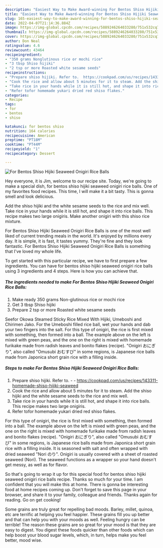 ```yaml
---
description: "Easiest Way to Make Award-winning For Bentos Shiso Hijiki Seaweed Onigiri Rice Balls"
title: "Easiest Way to Make Award-winning For Bentos Shiso Hijiki Seaweed Onigiri Rice Balls"
slug: 165-easiest-way-to-make-award-winning-for-bentos-shiso-hijiki-seaweed-onigiri-rice-balls
date: 2022-04-07T21:14:36.884Z
image: https://img-global.cpcdn.com/recipes/5889246264033280/751x532cq70/for-bentos-shiso-hijiki-seaweed-onigiri-rice-balls-recipe-main-photo.jpg
thumbnail: https://img-global.cpcdn.com/recipes/5889246264033280/751x532cq70/for-bentos-shiso-hijiki-seaweed-onigiri-rice-balls-recipe-main-photo.jpg
cover: https://img-global.cpcdn.com/recipes/5889246264033280/751x532cq70/for-bentos-shiso-hijiki-seaweed-onigiri-rice-balls-recipe-main-photo.jpg
author: Don Neal
ratingvalue: 4.6
reviewcount: 43464
recipeingredient:
- "350 grams Nonglutinous rice or mochi rice"
- "3 tbsp Shiso hijiki"
- "2 tsp or more Roasted white sesame seeds"
recipeinstructions:
- "Prepare shiso hijiki. Refer to.  https://cookpad.com/us/recipes/143311-homemade-shiso-hijiki-seaweed"
- "Cook the rice and allow about 5 minutes for it to steam. Add the shiso hijiki and the white sesame seeds to the rice and mix well."
- "Take rice in your hands while it is still hot, and shape it into rice balls. This recipe makes two large onigiris."
- "Refer tofor homemade yukari dried red shiso flakes."
categories:
- Recipe
tags:
- for
- bentos
- shiso

katakunci: for bentos shiso 
nutrition: 164 calories
recipecuisine: American
preptime: "PT18M"
cooktime: "PT44M"
recipeyield: "1"
recipecategory: Dessert

---
```



![For Bentos Shiso Hijiki Seaweed Onigiri Rice Balls](https://img-global.cpcdn.com/recipes/5889246264033280/751x532cq70/for-bentos-shiso-hijiki-seaweed-onigiri-rice-balls-recipe-main-photo.jpg)

Hey everyone, it is Jim, welcome to our recipe site. Today, we're going to make a special dish, for bentos shiso hijiki seaweed onigiri rice balls. One of my favorites food recipes. This time, I will make it a bit tasty. This is gonna smell and look delicious.

Add the shiso hijiki and the white sesame seeds to the rice and mix well. Take rice in your hands while it is still hot, and shape it into rice balls. This recipe makes two large onigiris. Make another onigiri with this shiso rice mixture.

For Bentos Shiso Hijiki Seaweed Onigiri Rice Balls is one of the most well liked of current trending meals in the world. It's enjoyed by millions every day. It is simple, it is fast, it tastes yummy. They're fine and they look fantastic. For Bentos Shiso Hijiki Seaweed Onigiri Rice Balls is something that I've loved my whole life.


To get started with this particular recipe, we have to first prepare a few ingredients. You can have for bentos shiso hijiki seaweed onigiri rice balls using 3 ingredients and 4 steps. Here is how you can achieve that.

<!--inarticleads1-->

##### The ingredients needed to make For Bentos Shiso Hijiki Seaweed Onigiri Rice Balls:

1. Make ready 350 grams Non-glutinous rice or mochi rice
1. Get 3 tbsp Shiso hijiki
1. Prepare 2 tsp or more Roasted white sesame seeds


Seefor Okowa Steamed Sticky Rice Mixed With Hijiki, Umeboshi and Chirimen Jako. For the Umeboshi filled rice ball, wet your hands and dab your two fingers into the salt. For this type of onigiri, the rice is first mixed with something, then formed into a ball. The example above on the left is mixed with green peas, and the one on the right is mixed with homemade furikake made from radish leaves and bonito flakes (recipe). &#34;Onigiri おにぎり&#34;, also called &#34;Omusubi おむすび&#34; in some regions, is Japanese rice balls made from Japonica short grain rice with a filling inside. 

<!--inarticleads2-->

##### Steps to make For Bentos Shiso Hijiki Seaweed Onigiri Rice Balls:

1. Prepare shiso hijiki. Refer to. -  - https://cookpad.com/us/recipes/143311-homemade-shiso-hijiki-seaweed
1. Cook the rice and allow about 5 minutes for it to steam. Add the shiso hijiki and the white sesame seeds to the rice and mix well.
1. Take rice in your hands while it is still hot, and shape it into rice balls. This recipe makes two large onigiris.
1. Refer tofor homemade yukari dried red shiso flakes.


For this type of onigiri, the rice is first mixed with something, then formed into a ball. The example above on the left is mixed with green peas, and the one on the right is mixed with homemade furikake made from radish leaves and bonito flakes (recipe). &#34;Onigiri おにぎり&#34;, also called &#34;Omusubi おむすび&#34; in some regions, is Japanese rice balls made from Japonica short grain rice with a filling inside. It is seasoned with salt and often wrapped with dried seaweed &#34;Nori のり&#34;. Onigiri is usually covered with a sheet of roasted seaweed (Nori). The seaweed functions as a wrapper so your hand doesn&#39;t get messy, as well as for flavor. 

So that's going to wrap it up for this special food for bentos shiso hijiki seaweed onigiri rice balls recipe. Thanks so much for your time. I am confident that you will make this at home. There is gonna be interesting food at home recipes coming up. Don't forget to save this page in your browser, and share it to your family, colleague and friends. Thanks again for reading. Go on get cooking!

Some grains are truly great for repelling bad moods. Barley, millet, quinoa, etc are terrific at helping you feel happier. These grains fill you up better and that can help you with your moods as well. Feeling hungry can be terrible! The reason these grains are so great for your mood is that they are easy to digest. You digest these foods quicker than other foods which can help boost your blood sugar levels, which, in turn, helps make you feel better, mood wise.
